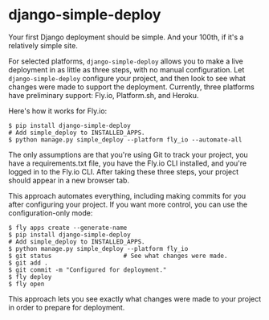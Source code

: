 # django-simple-deploy

Your first Django deployment should be simple. And your 100th, if it's a relatively simple site.

For selected platforms, `django-simple-deploy` allows you to make a live deployment in as little as three steps, with no manual configuration. Let `django-simple-deploy` configure your project, and then look to see what changes were made to support the deployment. Currently, three platforms have preliminary support: Fly.io, Platform.sh, and Heroku.

Here's how it works for Fly.io:

```
$ pip install django-simple-deploy
# Add simple_deploy to INSTALLED_APPS.
$ python manage.py simple_deploy --platform fly_io --automate-all
```

The only assumptions are that you're using Git to track your project, you have a requirements.txt file, you have the Fly.io CLI installed, and you're logged in to the Fly.io CLI. After taking these three steps, your project should appear in a new browser tab.

This approach automates everything, including making commits for you after configuring your project. If you want more control, you can use the configuration-only mode:

```
$ fly apps create --generate-name
$ pip install django-simple-deploy
# Add simple_deploy to INSTALLED_APPS.
$ python manage.py simple_deploy --platform fly_io
$ git status                    # See what changes were made.
$ git add .
$ git commit -m "Configured for deployment."
$ fly deploy
$ fly open
```

This approach lets you see exactly what changes were made to your project in order to prepare for deployment.